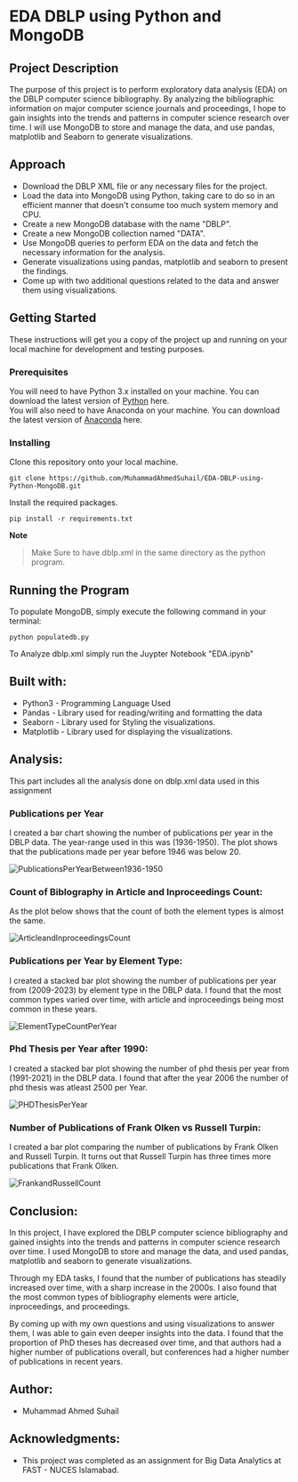 # EDA DBLP using Python and MongoDB

## Project Description

The purpose of this project is to perform exploratory data analysis (EDA) on the DBLP computer science bibliography. By analyzing the bibliographic information on major computer science journals and proceedings, I hope to gain insights into the trends and patterns in computer science research over time. I will use MongoDB to store and manage the data, and use pandas, matplotlib and Seaborn to generate visualizations.

## Approach

- Download the DBLP XML file or any necessary files for the project.
- Load the data into MongoDB using Python, taking care to do so in an efficient manner that doesn't consume too much system memory and CPU.
- Create a new MongoDB database with the name "DBLP".
- Create a new MongoDB collection named "DATA".
- Use MongoDB queries to perform EDA on the data and fetch the necessary information for the analysis.
- Generate visualizations using pandas, matplotlib and seaborn to present the findings.
- Come up with two additional questions related to the data and answer them using visualizations.

## Getting Started
These instructions will get you a copy of the project up and running on your local machine for development and testing purposes.

### Prerequisites
You will need to have Python 3.x installed on your machine. You can download the latest version of [Python](https://www.python.org/downloads/) here.
</br>
You will also need to have Anaconda on your machine. You can download the latest version of [Anaconda](https://www.anaconda.com/) here.

### Installing
Clone this repository onto your local machine.
```
git clone https://github.com/MuhammadAhmedSuhail/EDA-DBLP-using-Python-MongoDB.git
```
Install the required packages.
```
pip install -r requirements.txt
```
**Note**
> Make Sure to have dblp.xml in the same directory as the python program.

## Running the Program
To populate MongoDB, simply execute the following command in your terminal:
```
python populatedb.py
```
To Analyze dblp.xml simply run the Juypter Notebook "EDA.ipynb"

## Built with:
- Python3 - Programming Language Used
- Pandas - Library used for reading/writing and formatting the data
- Seaborn - Library used for Styling the visualizations.
- Matplotlib - Library used for displaying the visualizations. 

## Analysis:
This part includes all the analysis done on dblp.xml data used in this assignment
### Publications per Year
I created a bar chart showing the number of publications per year in the DBLP data. The year-range used in this was (1936-1950).
The plot shows that the publications made per year before 1946 was below 20.

![PublicationsPerYearBetween1936-1950](https://user-images.githubusercontent.com/72251313/233433373-b06bd6f4-3837-4e46-a7ec-913119616c34.png)

### Count of Biblography in Article and Inproceedings Count:
As the plot below shows that the count of both the element types is almost the same.

![ArticleandInproceedingsCount](https://user-images.githubusercontent.com/72251313/233435294-fea1229b-337e-460f-9962-e7d230fae211.png)

### Publications per Year by Element Type:
I created a stacked bar plot showing the number of publications per year from (2009-2023) by element type in the DBLP data. I found that the most common types varied over time, with article and inproceedings being most common in these years.

![ElementTypeCountPerYear](https://user-images.githubusercontent.com/72251313/233435732-f5fc08c5-b422-4c96-a8dc-bf933e4ba8eb.png)

### Phd Thesis per Year after 1990:
I created a stacked bar plot showing the number of phd thesis per year from (1991-2021) in the DBLP data.
I found that after the year 2006 the number of phd thesis was atleast 2500 per Year.

![PHDThesisPerYear](https://user-images.githubusercontent.com/72251313/233436823-371dccdc-8b1d-4af6-bd47-f748fb4b912b.png)

### Number of Publications of Frank Olken vs Russell Turpin:
I created a bar plot comparing the number of publications by Frank Olken and Russell Turpin.
It turns out that Russell Turpin has three times more publications that Frank Olken.

![FrankandRussellCount](https://user-images.githubusercontent.com/72251313/233437895-03970bd8-ca99-432f-a197-8c3df282e810.png)

## Conclusion:
In this project, I have explored the DBLP computer science bibliography and gained insights into the trends and patterns in computer science research over time. I used MongoDB to store and manage the data, and used pandas, matplotlib and seaborn to generate visualizations.

Through my EDA tasks, I found that the number of publications has steadily increased over time, with a sharp increase in the 2000s. I also found that the most common types of bibliography elements were article, inproceedings, and proceedings.

By coming up with my own questions and using visualizations to answer them, I was able to gain even deeper insights into the data. I found that the proportion of PhD theses has decreased over time, and that authors had a higher number of publications overall, but conferences had a higher number of publications in recent years.

## Author:
- Muhammad Ahmed Suhail

## Acknowledgments:
- This project was completed as an assignment for Big Data Analytics at FAST - NUCES Islamabad.













